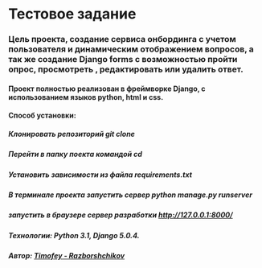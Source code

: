 # Тестовое задание

### Цель проекта, создание сервиса онбординга с учетом пользователя и динамическим отображением вопросов, а так же создание Django forms с возможностью пройти опрос, просмотреть , редактировать или удалить ответ.

#### Проект полностью реализован в фреймворке Django, с использованием языков python, html и css.

#### Способ установки:

##### Клонировать репозиторий git clone <https or SSH URL>
##### Перейти в папку поекта командой cd

##### Установить зависимости из файла requirements.txt

##### В терминале проекта запустить сервер python manage.py runserver
##### запустить в браузере сервер разработки http://127.0.0.1:8000/

##### Технологии: Python 3.1, Django 5.0.4.

##### Автор: [Timofey - Razborshchikov](https://github.com/Timofey3085)

